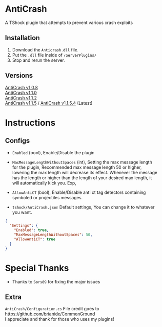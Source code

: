 # AntiCrash
A TShock plugin that attempts to prevent various crash exploits

## Installation
1. Download the `Anticrash.dll` file.
2. Put the `.dll` file inside of `/ServerPlugins/`
3. Stop and rerun the server.

## Versions
[AntiCrash v1.0.8](https://github.com/ItzMelton/AntiCrash/releases/tag/v1.0.8)    
[AntiCrash v1.1.0](https://github.com/ItzMelton/AntiCrash/releases/tag/v1.1.0)   
[AntiCrash v1.1.2](https://github.com/ItzMelton/AntiCrash/releases/tag/v1.1.2)           
[AntiCrash v1.1.5](https://github.com/ItzMelton/AntiCrash/releases/tag/v1.1.5) / [AntiCrash v1.1.5.4](https://github.com/ItzMelton/AntiCrash/releases/tag/v1.1.6) (Latest)

# Instructions
## Configs
- `Enabled` (bool), Enable/Disable the plugin
- `MaxMessageLengthWithoutSpaces` (int), Setting the max message length for the plugin, Recommended max message length 50 or higher, lowering the max length will decrease its effect. Whenever the message has the length or higher than the length of your desired max length, it will automatically kick you. Exp,

- `AllowAntiCT` (bool), Enable/Disable anti ct tag detectors containing symboled or projectiles messages.
- `tshock/AntiCrash.json` Default settings, You can change it to whatever you want.
```json
{
  "Settings": {
    "Enabled": true,
    "MaxMessageLengthWithoutSpaces": 50,
    "AllowAntiCT": true
  }
}
```

# Special Thanks
* Thanks to `Sors89` for fixing the major issues

## Extra
`AntiCrash/Configuration.cs` File credit goes to https://github.com/brianide/CommonGround                         
I appreciate and thank for those who uses my plugins!

